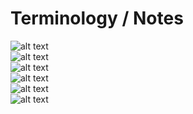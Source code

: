 # Terminology / Notes
![alt text](t1.jpg) <br> 
![alt text](t2.jpg) <br> 
![alt text](t3.jpg) <br> 
![alt text](t4.jpg) <br> 
![alt text](t5.jpg) <br> 
![alt text](t6.jpg) <br> 
